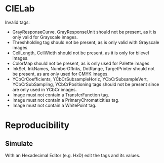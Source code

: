 # CIELab
Invalid tags:
- GrayResponseCurve, GrayResponseUnit should not be present, as it is only valid for Grayscale images.
- Threshholding tag should not be present, as is only valid with Grayscale images.
- CellLength, CellWidth should not be present, as it is only for bilevel images.
- ColorMap should not be present, as is only used for Palette images.
- InkSet, InkNames, NumberOfInks, DotRange, TargetPrinter should not be present, as are only used for CMYK images.
- YCbCrCoefficients, YCbCrSubsampleHoriz, YCbCrSubsampleVert, YCbCrSubSampling, YCbCrPositioning tags should not be present since are only used in YCbCr images.
- Image must not contain a TransferFunction tag.
- Image must not contain a PrimaryChromaticities tag.
- Image must not contain a WhitePoint tag.

# Reproducibility
## Simulate
With an Hexadecimal Editor (e.g. HxD) edit the tags and its values.
